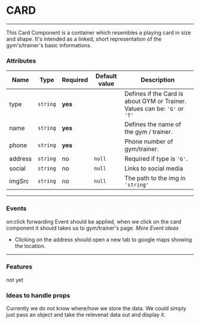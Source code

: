 # CARD
---
This Card Component is a container which resembles a playing card in size and shape. It's intended as a linked, short representation of the gym's/trainer's basic informations.

### Attributes

| Name      | Type                 | Required | Default value       | Description                                                              |
|-----------|----------------------|----------|----------------------|--------------------------------------------------------------------------|
| type      | `string`             | **yes**  |                      | Defines if the Card is about GYM or Trainer. Values can be: `'G'` or `'T'`|
| name      | `string`             | **yes**  |                      | Defines the name of the gym / trainer.                                     |
| phone     | `string`             | **yes**  |                      | Phone number of gym/trainer.                                              |
| address   | `string`             | no       | `null`               | Required if type is `'G'`.                                               |
| social    | `string`             | no       | `null`               |Links to social media                                       |
| imgSrc    | `string`             | no       | `null`               |The path to the img in `'string'`                                       |

---

### Events

on:click forwarding Event should be applied, when we click on the card component it should takes us to gym/trainer's page.
*More Event ideas*
- Clicking on the address should open a new tab to google maps showing the location.
---
### Features

not yet

### Ideas to handle props
Currently we do not know where/how we store the data. We could simply just pass an object and take the relevenat data out and display it.
